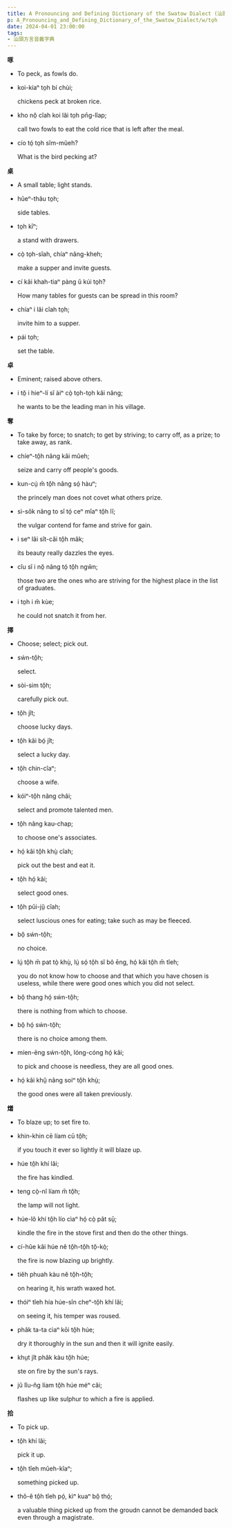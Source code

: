 ```yaml
---
title: A Pronouncing and Defining Dictionary of the Swatow Dialect (汕頭方言音義字典) / to̤h
p: A_Pronouncing_and_Defining_Dictionary_of_the_Swatow_Dialect/w/to̤h
date: 2024-04-01 23:00:00
tags: 
- 汕頭方言音義字典
---
```



**啄**
- To peck, as fowls do.

- koi-kíaⁿ to̤h bí chùi;

  chickens peck at broken rice.

- kho nŏ̤ cîah koi lâi to̤h pn̄g-lîap;

  call two fowls to eat the cold rice that is left after the meal.

- cío tó̤ to̤h sĭm-mûeh?

  What is the bird pecking at?

**桌**
- A small table; light stands.

- hûeⁿ-thâu to̤h;

  side tables.

- to̤h kīⁿ;

  a stand with drawers.

- cò̤ to̤h-sîah, chíaⁿ nâng-kheh;

  make a supper and invite guests.

- cí kâi khah-tiaⁿ pàng ŭ kúi to̤h?

  How many tables for guests can be spread in this room?

- chíaⁿ i lâi cîah to̤h;

  invite him to a supper.

- pái to̤h;

  set the table.

**卓**
- Eminent; raised above others.

- i tŏ̤ i hieⁿ-lí sĭ àiⁿ cò̤ to̤h-to̤h kâi nâng;

  he wants to be the leading man in his village.

**奪**
- To take by force; to snatch; to get by striving; to carry off, as a prize; to take away, as rank.

- chíeⁿ-tô̤h nâng kâi mûeh;

  seize and carry off people's goods.

- kun-cṳ́ m̄ tô̤h nâng só̤ hàuⁿ;

  the princely man does not covet what others prize.

- sì-sôk nâng to sĭ tó̤ ceⁿ mîaⁿ tô̤h lĭ;

  the vulgar contend for fame and strive for gain.

- i seⁿ lâi sît-căi tô̤h mâk;

  its beauty really dazzles the eyes.

- cĭu sĭ i nŏ̤ nâng tó̤ tô̤h ngŵn;

  those two are the ones who are striving for the highest place in the list of graduates.

- i to̤h i m̄ kùe;

  he could not snatch it from her.

**擇**
- Choose; select; pick out.

- sẃn-tô̤h;

  select.

- sòi-sim tô̤h;

  carefully pick out.

- tô̤h jît;

  choose lucky days.

- tô̤h kâi bó̤ jît;

  select a lucky day.

- tô̤h chin-cîaⁿ;

  choose a wife.

- kóiⁿ-tô̤h nâng châi;

  select and promote talented men.

- tô̤h nâng kau-chap;

  to choose one's associates.

- hó̤ kâi tô̤h khṳ̀ cîah;

  pick out the best and eat it.

- tô̤h hó̤ kâi;

  select good ones.

- tô̤h pûi-jṳ̆ cîah;

  select luscious ones for eating; take such as may be fleeced.

- bô̤ sẃn-tô̤h;

  no choice.

- lṳ́ tô̤h m̄ pat tò̤ khṳ̀, lṳ́ só̤ tô̤h sĭ bô ēng, hó̤ kâi tô̤h m̄ tîeh;

  you do not know how to choose and that which you have chosen is useless, while there were good ones which you did not select.

- bô̤ thang hó̤ sẃn-tô̤h;

  there is nothing from which to choose.

- bô̤ hó̤ sẃn-tô̤h;

  there is no choice among them.

- míen-ēng sẃn-tô̤h, lóng-cóng hó̤ kâi;

  to pick and choose is needless, they are all good ones.

- hó̤ kâi khṳ̂ nâng soiⁿ tô̤h khṳ̀;

  the good ones were all taken previously.

**𤏲**
- To blaze up; to set fire to.

- khin-khin cē líam cū tô̤h;

  if you touch it ever so lightly it will blaze up.

- húe tô̤h khí lâi;

  the fire has kindled.

- teng cò̤-nî líam m̄ tô̤h;

  the lamp will not light.

- húe-lô khí tô̤h lío cìaⁿ hó̤ cò̤ pât sṳ̄;

  kindle the fire in the stove first and then do the other things.

- cí-hûe kâi húe nĕ tô̤h-tô̤h tŏ̤-kò̤;

  the fire is now blazing up brightly.

- tiêh phuah kàu nĕ tô̤h-tô̤h;

  on hearing it, his wrath waxed hot.

- thóiⁿ tîeh hía húe-sîn cheⁿ-tô̤h khí lâi;

  on seeing it, his temper was roused.

- phâk ta-ta cìaⁿ kōi tô̤h húe;

  dry it thoroughly in the sun and then it will ignite easily.

- khṳt jît phâk kàu tô̤h húe;

  ste on fire by the sun's rays.

- jû lîu-n̂g líam tô̤h húe méⁿ căi;

  flashes up like sulphur to which a fire is applied.

**拾**
- To pick up.

- tô̤h khí lâi;

  pick it up.

- tô̤h tîeh mûeh-kĭaⁿ;

  something picked up.

- thô-ĕ tô̤h tîeh pó̤, kìⁿ kuaⁿ bô̤ thó̤;

  a valuable thing picked up from the groudn cannot be demanded back even through a magistrate.